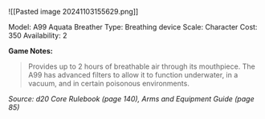 ![[Pasted image 20241103155629.png]]

Model: A99 Aquata Breather
Type: Breathing device
Scale: Character
Cost: 350
Availability: 2

**Game Notes:** 
> Provides up to 2 hours of breathable air through its mouthpiece. The A99 has advanced filters to allow it to function underwater, in a vacuum, and in certain poisonous environments.

*Source: d20 Core Rulebook (page 140), Arms and Equipment Guide (page 85)*